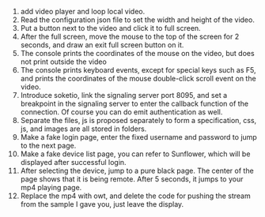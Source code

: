 1. add video player and loop local video.
2. Read the configuration json file to set the width and height of the video.
3. Put a button next to the video and click it to full screen.
4. After the full screen, move the mouse to the top of the screen for 2 seconds, and draw an exit full screen button on it.
5. The console prints the coordinates of the mouse on the video, but does not print outside the video
6. The console prints keyboard events, except for special keys such as F5, and prints the coordinates of the mouse double-click scroll event on the video.
7. Introduce soketio, link the signaling server port 8095, and set a breakpoint in the signaling server to enter the callback function of the connection. Of course you can do emit authentication as well.
8. Separate the files, js is proposed separately to form a specification, css, js, and images are all stored in folders.
9. Make a fake login page, enter the fixed username and password to jump to the next page.
10. Make a fake device list page, you can refer to Sunflower, which will be displayed after successful login.
11. After selecting the device, jump to a pure black page. The center of the page shows that it is being remote. After 5 seconds, it jumps to your mp4 playing page.
12. Replace the mp4 with owt, and delete the code for pushing the stream from the sample I gave you, just leave the display.